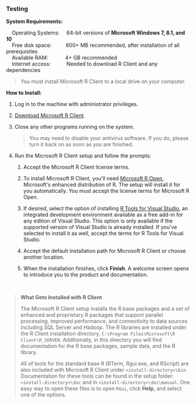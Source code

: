 ### Testing

**System Requirements:**

&nbsp;&nbsp;&nbsp;&nbsp;Operating Systems: &nbsp;&nbsp;&nbsp;  64-bit versions of **Microsoft Windows 7, 8.1, and 10**<br>
&nbsp;&nbsp;&nbsp;&nbsp;Free disk space: &nbsp;&nbsp;&nbsp;&nbsp;&nbsp;&nbsp;&nbsp;&nbsp; 600+ MB recommended, after installation of all prerequisites <br>
&nbsp;&nbsp;&nbsp;&nbsp;Available RAM: &nbsp;&nbsp;&nbsp;&nbsp;&nbsp;&nbsp;&nbsp;&nbsp;&nbsp;&nbsp; 4+ GB recommended <br>
&nbsp;&nbsp;&nbsp;&nbsp;Internet access: &nbsp;&nbsp;&nbsp;&nbsp;&nbsp;&nbsp;&nbsp;&nbsp;&nbsp; Needed to download R Client and any dependencies   

>You must install Microsoft R Client to a local drive on your computer. 

**How to Install:**

1. Log in to the machine with administrator privileges.

1. [Download Microsoft R Client](http://aka.ms/rclient/download).

1. Close any other programs running on the system. 
   >You may need to disable your antivirus software. If you do, please turn it back on as soon as you are finished.

1. Run the Microsoft R Client setup and follow the prompts:

    1. Accept the Microsoft R Client license terms.
    
    1. To install Microsoft R Client, you'll need [Microsoft R Open](/microsoft-r/index.md#mro), Microsoft's enhanced distribution of R. The setup will install it for you automatically. You must accept the license terms for Microsoft R Open.

    1. If desired, select the option of installing [R Tools for Visual Studio](https://msdn.microsoft.com/en-us/library/mt721271.aspx#Anchor_1), an integrated development environment available as a free add-in for any edition of Visual Studio. This option is only available if the supported version of Visual Studio is already installed.  If you've selected to install it as well, accept the terms for R Tools for Visual Studio.

    1. Accept the default installation path for Microsoft R Client or choose another location.

    1. When the installation finishes, click **Finish**.  A welcome screen opens to introduce you to the product and documentation.

<br>

>**What Gets Installed with R Client**<br>
>
>The Microsoft R Client setup installs the R base packages and a set of enhanced and proprietary R packages that support parallel processing, improved performance, and connectivity to data sources including SQL Server and Hadoop. The R libraries are installed under the R Client installation directory, `C:\Program Files\Microsoft\R Client\R_SERVER`. Additionally, in this directory you will find documentation for the R base packages, sample data, and the R library.
>
>All of tools for the standard base R (RTerm, Rgui.exe, and RScript) are also included with Microsoft R Client under `<install-directory>\bin`. Documentation for these tools can be found in the setup folder: `<install-directory>\doc` and in `<install-directory>\doc\manual`. One easy way to open these files is to open `RGui`, click **Help**, and select one of the options. 

<br><a name="configure-ide"></a>